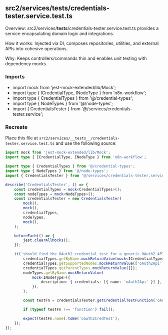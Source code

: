 ## src2/services/__tests__/credentials-tester.service.test.ts

Overview: src2/services/__tests__/credentials-tester.service.test.ts provides a service encapsulating domain logic and integrations.

How it works: Injected via DI, composes repositories, utilities, and external APIs into cohesive operations.

Why: Keeps controllers/commands thin and enables unit testing with dependency mocks.

### Imports

- import mock from 'jest-mock-extended/lib/Mock';
- import type { ICredentialType, INodeType } from 'n8n-workflow';
- import type { CredentialTypes } from '@/credential-types';
- import type { NodeTypes } from '@/node-types';
- import { CredentialsTester } from '@/services/credentials-tester.service';

### Recreate

Place this file at `src2/services/__tests__/credentials-tester.service.test.ts` and use the following source:

```ts
import mock from 'jest-mock-extended/lib/Mock';
import type { ICredentialType, INodeType } from 'n8n-workflow';

import type { CredentialTypes } from '@/credential-types';
import type { NodeTypes } from '@/node-types';
import { CredentialsTester } from '@/services/credentials-tester.service';

describe('CredentialsTester', () => {
	const credentialTypes = mock<CredentialTypes>();
	const nodeTypes = mock<NodeTypes>();
	const credentialsTester = new CredentialsTester(
		mock(),
		mock(),
		credentialTypes,
		nodeTypes,
		mock(),
	);

	beforeEach(() => {
		jest.clearAllMocks();
	});

	it('should find the OAuth2 credential test for a generic OAuth2 API credential', () => {
		credentialTypes.getByName.mockReturnValue(mock<ICredentialType>({ test: undefined }));
		credentialTypes.getSupportedNodes.mockReturnValue(['oAuth2Api']);
		credentialTypes.getParentTypes.mockReturnValue([]);
		nodeTypes.getByName.mockReturnValue(
			mock<INodeType>({
				description: { credentials: [{ name: 'oAuth2Api' }] },
			}),
		);

		const testFn = credentialsTester.getCredentialTestFunction('oAuth2Api');

		if (typeof testFn !== 'function') fail();

		expect(testFn.name).toBe('oauth2CredTest');
	});
});

```

